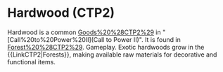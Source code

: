 # Hardwood (CTP2)

Hardwood is a common [Goods%20%28CTP2%29](good) in "[Call%20to%20Power%20II](Call to Power II)". It is found in [Forest%20%28CTP2%29](Forests).
Gameplay.
Exotic hardwoods grow in the {{LinkCTP2|Forests}}, making available raw materials for decorative and functional items.